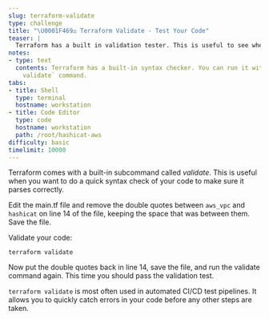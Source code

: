 ```yaml
---
slug: terraform-validate
type: challenge
title: "\U0001F469‍⚖️ Terraform Validate - Test Your Code"
teaser: |
  Terraform has a built in validation tester. This is useful to see whether your Terraform code is valid and parses correctly.
notes:
- type: text
  contents: Terraform has a built-in syntax checker. You can run it with the `terraform
    validate` command.
tabs:
- title: Shell
  type: terminal
  hostname: workstation
- title: Code Editor
  type: code
  hostname: workstation
  path: /root/hashicat-aws
difficulty: basic
timelimit: 10000
---
```

Terraform comes with a built-in subcommand called *validate*. This is useful when you want to do a quick syntax check of your code to make sure it parses correctly.

Edit the main.tf file and remove the double quotes between `aws_vpc` and `hashicat` on line 14 of the file, keeping the space that was between them. Save the file.

Validate your code:

```
terraform validate
```

Now put the double quotes back in line 14, save the file, and run the validate command again. This time you should pass the validation test.

`terraform validate` is most often used in automated CI/CD test pipelines. It allows you to quickly catch errors in your code before any other steps are taken.